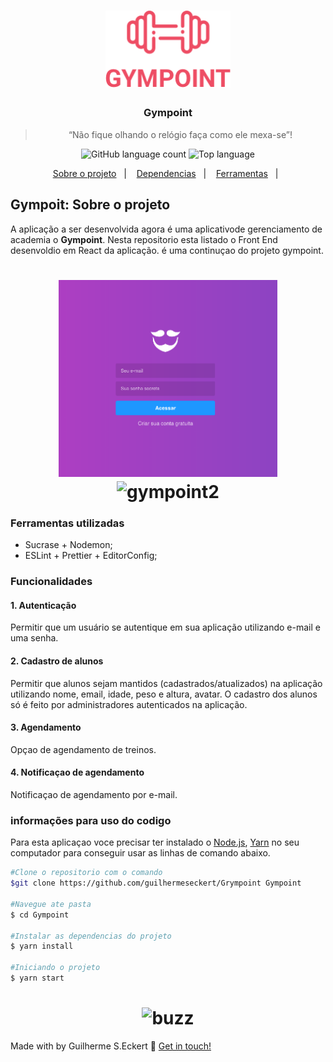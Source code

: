 <h1 align="center">
  <img alt="Gympoint" title="Gympoint" src="git_image/logo.png" width="200px" />
</h1>

<h3 align="center">
      Gympoint
</h3>

<blockquote align="center">“Não fique olhando o relógio faça como ele mexa-se”!</blockquote>

<p align="center">
  <img alt="GitHub language count" src="https://img.shields.io/github/languages/count/commonality/readme-inspector.svg">
  <img alt="Top language" src="https://img.shields.io/github/languages/top/commonality/readme-inspector.svg">
</p>

<p align="center">
  <a href="#Sobre o Projeto">Sobre o projeto</a>&nbsp;&nbsp;&nbsp;|&nbsp;&nbsp;&nbsp;
  <a href="#Dependencias">Dependencias</a>&nbsp;&nbsp;&nbsp;|&nbsp;&nbsp;&nbsp;
  <a href="#Ferramentas">Ferramentas</a>&nbsp;&nbsp;&nbsp;|&nbsp;&nbsp;
</p>

## Gympoit: Sobre o projeto

A aplicação a ser desenvolvida agora é uma aplicativode gerenciamento de academia o **Gympoint**. Nesta repositorio esta listado o Front End desenvoldio em React da aplicação.
é uma continuçao do projeto gympoint.

<h1 align="center">
  <img alt="gympoint" title="gym1" src="git_image/login.png" width="350px" />
  <img alt="gympoint2" title="gym2 src="git_image/reg.png" width="350px" />
</h1>

### Ferramentas utilizadas

- Sucrase + Nodemon;
- ESLint + Prettier + EditorConfig;

### Funcionalidades

#### 1. Autenticação

Permitir que um usuário se autentique em sua aplicação utilizando e-mail e uma senha.

#### 2. Cadastro de alunos

Permitir que alunos sejam mantidos (cadastrados/atualizados) na aplicação utilizando nome, email, idade, peso e altura, avatar.
O cadastro dos alunos só é feito por administradores autenticados na aplicação.

#### 3. Agendamento

Opçao de agendamento de treinos.

#### 4. Notificaçao de agendamento

Notificaçao de agendamento por e-mail.

### informações para uso do codigo

Para esta aplicaçao voce precisar ter instalado o [Node.js][nodejs], [Yarn][yarn] no seu computador para conseguir usar as linhas de comando abaixo.

```bash
#Clone o repositorio com o comando
$git clone https://github.com/guilhermeseckert/Grympoint Gympoint

#Navegue ate pasta
$ cd Gympoint

#Instalar as dependencias do projeto
$ yarn install

#Iniciando o projeto
$ yarn start
```

<h1 align="center" border-radius= "50%">
  <img alt="buzz" title="buzz" src="https://media.giphy.com/media/h7FqA5FAhcLfH1i6gS/giphy.gif" width="200px" />
</h1>

Made with by Guilherme S.Eckert :wave: [Get in touch!](https://www.linkedin.com/in/guilherme-eckert/)

[nodejs]: https://nodejs.org/
[yarn]: https://yarnpkg.com/
[docker]: https://www.docker.com/
